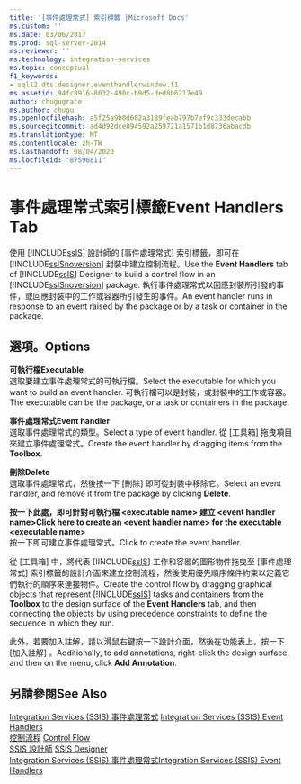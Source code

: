```yaml
---
title: '[事件處理常式] 索引標籤 |Microsoft Docs'
ms.custom: ''
ms.date: 03/06/2017
ms.prod: sql-server-2014
ms.reviewer: ''
ms.technology: integration-services
ms.topic: conceptual
f1_keywords:
- sql12.dts.designer.eventhandlerwindow.f1
ms.assetid: 94fc8916-8032-490c-b9d5-ded8b6217e49
author: chugugrace
ms.author: chugu
ms.openlocfilehash: a5f25a9b0d602a3189feab797b7ef9c333decabb
ms.sourcegitcommit: ad4d92dce894592a259721a1571b1d8736abacdb
ms.translationtype: MT
ms.contentlocale: zh-TW
ms.lasthandoff: 08/04/2020
ms.locfileid: "87596811"
---
```

# <a name="event-handlers-tab"></a><span data-ttu-id="cf4b6-102">事件處理常式索引標籤</span><span class="sxs-lookup"><span data-stu-id="cf4b6-102">Event Handlers Tab</span></span>
  <span data-ttu-id="cf4b6-103">使用 [!INCLUDE[ssIS](../includes/ssis-md.md)] 設計師的 [事件處理常式]  索引標籤，即可在 [!INCLUDE[ssISnoversion](../includes/ssisnoversion-md.md)] 封裝中建立控制流程。</span><span class="sxs-lookup"><span data-stu-id="cf4b6-103">Use the **Event Handlers** tab of [!INCLUDE[ssIS](../includes/ssis-md.md)] Designer to build a control flow in an [!INCLUDE[ssISnoversion](../includes/ssisnoversion-md.md)] package.</span></span> <span data-ttu-id="cf4b6-104">執行事件處理常式以回應封裝所引發的事件，或回應封裝中的工作或容器所引發生的事件。</span><span class="sxs-lookup"><span data-stu-id="cf4b6-104">An event handler runs in response to an event raised by the package or by a task or container in the package.</span></span>  
  
## <a name="options"></a><span data-ttu-id="cf4b6-105">選項。</span><span class="sxs-lookup"><span data-stu-id="cf4b6-105">Options</span></span>  
 <span data-ttu-id="cf4b6-106">**可執行檔**</span><span class="sxs-lookup"><span data-stu-id="cf4b6-106">**Executable**</span></span>  
 <span data-ttu-id="cf4b6-107">選取要建立事件處理常式的可執行檔。</span><span class="sxs-lookup"><span data-stu-id="cf4b6-107">Select the executable for which you want to build an event handler.</span></span> <span data-ttu-id="cf4b6-108">可執行檔可以是封裝，或封裝中的工作或容器。</span><span class="sxs-lookup"><span data-stu-id="cf4b6-108">The executable can be the package, or a task or containers in the package.</span></span>  
  
 <span data-ttu-id="cf4b6-109">**事件處理常式**</span><span class="sxs-lookup"><span data-stu-id="cf4b6-109">**Event handler**</span></span>  
 <span data-ttu-id="cf4b6-110">選取事件處理常式的類型。</span><span class="sxs-lookup"><span data-stu-id="cf4b6-110">Select a type of event handler.</span></span> <span data-ttu-id="cf4b6-111">從 [工具箱]  拖曳項目來建立事件處理常式。</span><span class="sxs-lookup"><span data-stu-id="cf4b6-111">Create the event handler by dragging items from the **Toolbox**.</span></span>  
  
 <span data-ttu-id="cf4b6-112">**刪除**</span><span class="sxs-lookup"><span data-stu-id="cf4b6-112">**Delete**</span></span>  
 <span data-ttu-id="cf4b6-113">選取事件處理常式，然後按一下 [刪除]  即可從封裝中移除它。</span><span class="sxs-lookup"><span data-stu-id="cf4b6-113">Select an event handler, and remove it from the package by clicking **Delete**.</span></span>  
  
 <span data-ttu-id="cf4b6-114">**按一下此處，即可針對可執行檔 \<executable name> 建立 \<event handler name>**</span><span class="sxs-lookup"><span data-stu-id="cf4b6-114">**Click here to create an \<event handler name> for the executable \<executable name>**</span></span>  
 <span data-ttu-id="cf4b6-115">按一下即可建立事件處理常式。</span><span class="sxs-lookup"><span data-stu-id="cf4b6-115">Click to create the event handler.</span></span>  
  
 <span data-ttu-id="cf4b6-116">從 [工具箱]  中，將代表 [!INCLUDE[ssIS](../includes/ssis-md.md)] 工作和容器的圖形物件拖曳至 [事件處理常式]  索引標籤的設計介面來建立控制流程，然後使用優先順序條件約束以定義它們執行的順序來連接物件。</span><span class="sxs-lookup"><span data-stu-id="cf4b6-116">Create the control flow by dragging graphical objects that represent [!INCLUDE[ssIS](../includes/ssis-md.md)] tasks and containers from the **Toolbox** to the design surface of the **Event Handlers** tab, and then connecting the objects by using precedence constraints to define the sequence in which they run.</span></span>  
  
 <span data-ttu-id="cf4b6-117">此外，若要加入註解，請以滑鼠右鍵按一下設計介面，然後在功能表上，按一下 [加入註解]  。</span><span class="sxs-lookup"><span data-stu-id="cf4b6-117">Additionally, to add annotations, right-click the design surface, and then on the menu, click **Add Annotation**.</span></span>  
  
## <a name="see-also"></a><span data-ttu-id="cf4b6-118">另請參閱</span><span class="sxs-lookup"><span data-stu-id="cf4b6-118">See Also</span></span>  
 <span data-ttu-id="cf4b6-119">[Integration Services &#40;SSIS&#41; 事件處理常式](integration-services-ssis-event-handlers.md) </span><span class="sxs-lookup"><span data-stu-id="cf4b6-119">[Integration Services &#40;SSIS&#41; Event Handlers](integration-services-ssis-event-handlers.md) </span></span>  
 <span data-ttu-id="cf4b6-120">[控制流程](control-flow/control-flow.md) </span><span class="sxs-lookup"><span data-stu-id="cf4b6-120">[Control Flow](control-flow/control-flow.md) </span></span>  
 <span data-ttu-id="cf4b6-121">[SSIS 設計師](ssis-designer.md) </span><span class="sxs-lookup"><span data-stu-id="cf4b6-121">[SSIS Designer](ssis-designer.md) </span></span>  
 [<span data-ttu-id="cf4b6-122">Integration Services &#40;SSIS&#41; 事件處理常式</span><span class="sxs-lookup"><span data-stu-id="cf4b6-122">Integration Services &#40;SSIS&#41; Event Handlers</span></span>](integration-services-ssis-event-handlers.md)  
  
  

